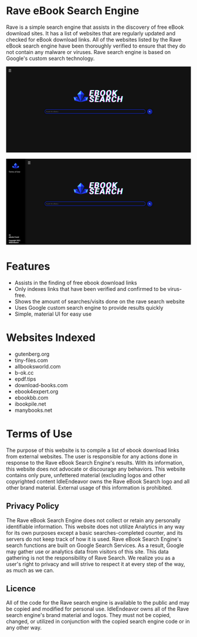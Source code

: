 # Rave eBook Search Engine
Rave is a simple search engine that assists in the discovery of free eBook download sites. It has a list of websites that are regularly updated and checked for eBook download links.
All of the websites listed by the Rave eBook search engine have been thoroughly verified to ensure that they do not contain any malware or viruses.
Rave search engine is based on Google's custom search technology.

![Screenshot of Rave Game Search Engine Homepage](img/ravesearch-homepage.png)

![Screenshot of Rave Game Search Engine Homepage Dashboard](img/ravesearch-homepage-dashboard.png)

# Features
- Assists in the finding of free ebook download links
- Only indexes links that have been verified and confirmed to be virus-free.
- Shows the amount of searches/visits done on the rave search website
- Uses Google custom search engine to provide results quickly
- Simple, material UI for easy use

# Websites Indexed
- gutenberg.org
- tiny-files.com
- allbooksworld.com
- b-ok.cc
- epdf.tips
- download-books.com
- ebook4expert.org
- ebookbb.com
- ibookpile.net
- manybooks.net

# Terms of Use
The purpose of this website is to compile a list of ebook download links from external websites.
The user is responsible for any actions done in response to the Rave eBook Search Engine's results.
With its information, this website does not advocate or discourage any behaviors. This website contains only pure, unfettered material (excluding logos and other copyrighted content
IdleEndeavor owns the Rave eBook Search logo and all other brand material. External usage of this information is prohibited.

## Privacy Policy
The Rave eBook Search Engine does not collect or retain any personally identifiable information.
This website does not utilize Analytics in any way for its own purposes except a basic searches-completed counter, and its servers do not keep track of how it is used.
Rave eBook Search Engine's search functions are built on Google Search Services. As a result, Google may gather use or analytics data from visitors of this site. This data gathering is not the responsibility of Rave Search.
We realize you as a user's right to privacy and will strive to respect it at every step of the way, as much as we can.

## Licence
All of the code for the Rave search engine is available to the public and may be copied and modified for personal use.
IdleEndeavor owns all of the Rave search engine's brand material and logos. They must not be copied, changed, or utilized in conjunction with the copied search engine code or in any other way.
